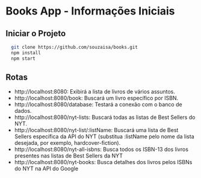# Books App - Informações Iniciais

## Iniciar o Projeto
```bash
  git clone https://github.com/souzaisa/books.git
  npm install
  npm start
```

## Rotas
- http://localhost:8080: Exibirá a lista de livros de vários assuntos.
- http://localhost:8080/book: Buscará um livro específico por ISBN.
- http://localhost:8080/database: Testará a conexão com o banco de dados.
- http://localhost:8080/nyt-lists: Buscará todas as listas de Best Sellers do NYT.
- http://localhost:8080/nyt-list/:listName: Buscará uma lista de Best Sellers específica da API do NYT (substitua :listName pelo nome da lista desejada, por exemplo, hardcover-fiction).
- http://localhost:8080/nyt-all-isbns: Busca todos os ISBN-13 dos livros presentes nas listas de Best Sellers da NYT
- http://localhost:8080/nyt-books: Busca detalhes dos livros pelos ISBNs do NYT na API do Google 

